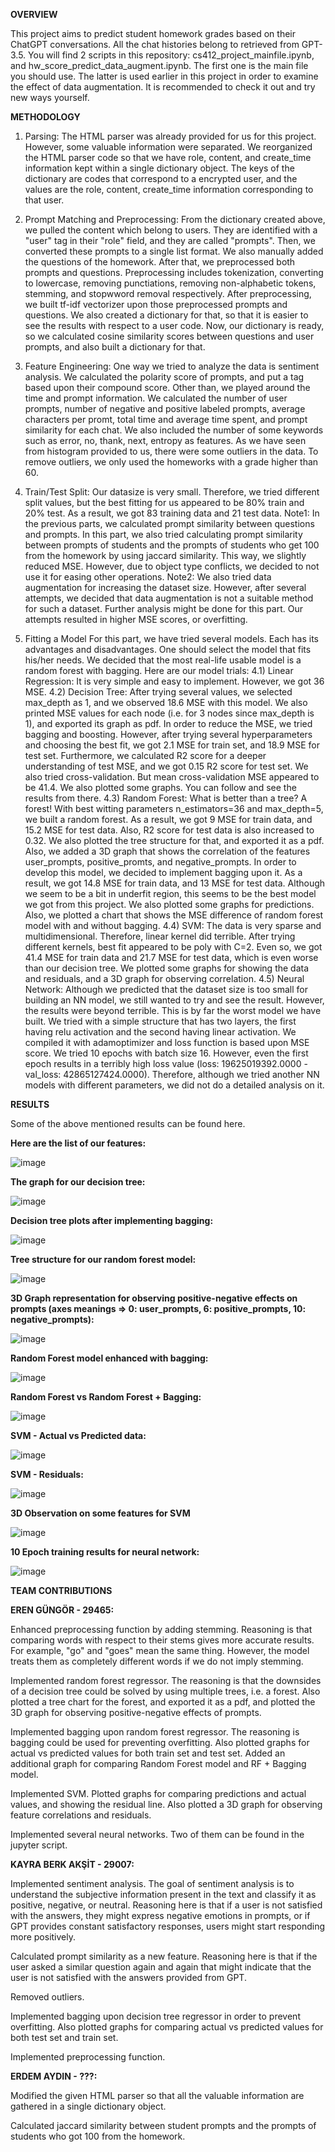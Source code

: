 **OVERVIEW**

This project aims to predict student homework grades based on their ChatGPT conversations. All the chat histories belong to retrieved from GPT-3.5. You will find 2 scripts in this repository: cs412_project_mainfile.ipynb, and hw_score_predict_data_augment.ipynb. The first one is the main file you should use. The latter is used earlier in this project in order to examine the effect of data augmentation. It is recommended to check it out and try new ways yourself.

**METHODOLOGY**
1) Parsing:
The HTML parser was already provided for us for this project. However, some valuable information were separated. We reorganized the HTML parser code so that we have role, content, and create_time information kept within a single dictionary object. The keys of the dictionary are codes that correspond to a encrypted user, and the values are the role, content, create_time information corresponding to that user.

2) Prompt Matching and Preprocessing:
From the dictionary created above, we pulled the content which belong to users. They are identified with a "user" tag in their "role" field, and they are called "prompts". Then, we converted these prompts to a single list format. We also manually added the questions of the homework. After that, we preprocessed both prompts and questions. Preprocessing includes tokenization, converting to lowercase, removing punctiations, removing non-alphabetic tokens, stemming, and stopwword removal respectively. After preprocessing, we built tf-idf vectorizer upon those preprocessed prompts and questions. We also created a dictionary for that, so that it is easier to see the results with respect to a user code. Now, our dictionary is ready, so we calculated cosine similarity scores between questions and user prompts, and also built a dictionary for that.

3) Feature Engineering:
One way we tried to analyze the data is sentiment analysis. We calculated the polarity score of prompts, and put a tag based upon their compound score. Other than, we played around the time and prompt information. We calculated the number of user prompts, number of negative and positive labeled prompts, average characters per promt, total time and average time spent, and prompt similarity for each chat. We also included the number of some keywords such as error, no, thank, next, entropy as features.
As we have seen from histogram provided to us, there were some outliers in the data. To remove outliers, we only used the homeworks with a grade higher than 60.

5) Train/Test Split:
Our datasize is very small. Therefore, we tried different split values, but the best fitting for us appeared to be 80% train and 20% test. As a result, we got 83 training data and 21 test data.
Note1: In the previous parts, we calculated prompt similarity between questions and prompts. In this part, we also tried calculating prompt similarity between prompts of students and the prompts of students who get 100 from the homework by using jaccard similarity. This way, we slightly reduced MSE. However, due to object type conflicts, we decided to not use it for easing other operations.
Note2: We also tried data augmentation for increasing the dataset size. However, after several attempts, we decided that data augmentation is not a suitable method for such a dataset. Further analysis might be done for this part. Our attempts resulted in higher MSE scores, or overfitting.

4) Fitting a Model
For this part, we have tried several models. Each has its advantages and disadvantages. One should select the model that fits his/her needs. We decided that the most real-life usable model is a random forest with bagging. Here are our model trials:
   4.1) Linear Regression:
       It is very simple and easy to implement. However, we got 36 MSE.
   4.2) Decision Tree:
       After trying several values, we selected max_depth as 1, and we observed 18.6 MSE with this model. We also printed MSE values for each node (i.e. for 3 nodes since max_depth is 1), and exported its graph as pdf. In order to reduce the MSE, we tried bagging and boosting. However, after trying several hyperparameters and choosing the best fit, we got 2.1 MSE for train set, and 18.9 MSE for test set. Furthermore, we calculated R2 score for a deeper understanding of test MSE, and we got 0.15 R2 score for test set. We also tried cross-validation. But mean cross-validation MSE appeared to be 41.4. We also plotted some graphs. You can follow and see the results from there.
   4.3) Random Forest:
       What is better than a tree? A forest! With best witting parameters n_estimators=36 and max_depth=5, we built a random forest. As a result, we got 9 MSE for train data, and 15.2 MSE for test data. Also, R2 score for test data is also increased to 0.32. We also plotted the tree structure for that, and exported it as a pdf. Also, we added a 3D graph that shows the correlation of the features user_prompts, positive_promts, and negative_prompts.
       In order to develop this model, we decided to implement bagging upon it. As a result, we got 14.8 MSE for train data, and 13 MSE for test data. Although we seem to be a bit in underfit region, this seems to be the best model we got from this project. We also plotted some graphs for predictions. Also, we plotted a chart that shows the MSE difference of random forest model with and without bagging.
   4.4) SVM:
       The data is very sparse and multidimensional. Therefore, linear kernel did terrible. After trying different kernels, best fit appeared to be poly with C=2. Even so, we got 41.4 MSE for train data and 21.7 MSE for test data, which is even worse than our decision tree. We plotted some graphs for showing the data and residuals, and a 3D graph for observing correlation.
   4.5) Neural Network:
       Although we predicted that the dataset size is too small for building an NN model, we still wanted to try and see the result. However, the results were beyond terrible. This is by far the worst model we have built. We tried with a simple structure that has two layers, the first having relu activation and the second having linear activation. We compiled it with adamoptimizer and loss function is based upon MSE score. We tried 10 epochs with batch size 16. However, even the first epoch results in a terribly high loss value (loss: 19625019392.0000 - val_loss: 42865127424.0000). Therefore, although we tried another NN models with different parameters, we did not do a detailed analysis on it.

**RESULTS**

Some of the above mentioned results can be found here. 

**Here are the list of our features:**

![image](https://github.com/erengngr2001/CS412-Course-Project/assets/76160067/34fba476-960a-4213-9bab-e5c9d545ae9c)

**The graph for our decision tree:**

![image](https://github.com/erengngr2001/CS412-Course-Project/assets/76160067/0d86f5d4-c31d-4ec9-ab70-b9a548411b59)

**Decision tree plots after implementing bagging:**

![image](https://github.com/erengngr2001/CS412-Course-Project/assets/76160067/dc468a37-1673-4c1d-b54f-4c4fca32d61e)

**Tree structure for our random forest model:**

![image](https://github.com/erengngr2001/CS412-Course-Project/assets/76160067/e82a41c8-a4fb-46f5-95d9-31eb99d1d74b)

**3D Graph representation for observing positive-negative effects on prompts (axes meanings => 0: user_prompts, 6: positive_prompts, 10: negative_prompts):**

![image](https://github.com/erengngr2001/CS412-Course-Project/assets/76160067/3dcd66a3-1a59-4bcd-9847-ce39fbaa85cb)

**Random Forest model enhanced with bagging:**

![image](https://github.com/erengngr2001/CS412-Course-Project/assets/76160067/3dad7cad-06b2-47d9-9e20-22ccaa314e62)

**Random Forest vs Random Forest + Bagging:**

![image](https://github.com/erengngr2001/CS412-Course-Project/assets/76160067/583535f0-0981-4b10-87f0-64515b8c13f2)

**SVM - Actual vs Predicted data:**

![image](https://github.com/erengngr2001/CS412-Course-Project/assets/76160067/2899040b-a299-4ced-ad0f-445977552efa)

**SVM - Residuals:**

![image](https://github.com/erengngr2001/CS412-Course-Project/assets/76160067/32ea1058-4204-4dab-bc7a-2bf839ab973a)

**3D Observation on some features for SVM**

![image](https://github.com/erengngr2001/CS412-Course-Project/assets/76160067/7e75b6a4-3533-4073-80b4-82c500567f90)

**10 Epoch training results for neural network:**

![image](https://github.com/erengngr2001/CS412-Course-Project/assets/76160067/2a34d569-5db2-441b-8d0e-6a14b2000897)




**TEAM CONTRIBUTIONS**

**EREN GÜNGÖR - 29465:**

Enhanced preprocessing function by adding stemming. Reasoning is that comparing words with respect to their stems gives more accurate results. For example, "go" and "goes" mean the same thing. However, the model treats them as completely different words if we do not imply stemming.

Implemented random forest regressor. The reasoning is that the downsides of a decision tree could be solved by using multiple trees, i.e. a forest. Also plotted a tree chart for the forest, and exported it as a pdf, and plotted the 3D graph for observing positive-negative effects of prompts.

Implemented bagging upon random forest regressor. The reasoning is bagging could be used for preventing overfitting.  Also plotted graphs for actual vs predicted values for both train set and test set. Added an additional graph for comparing Random Forest model and RF + Bagging model.

Implemented SVM. Plotted graphs for comparing predictions and actual values, and showing the residual line. Also plotted a 3D graph for observing feature correlations and residuals.

Implemented several neural networks. Two of them can be found in the jupyter script.



**KAYRA BERK AKŞİT - 29007:**

Implemented sentiment analysis. The goal of sentiment analysis is to understand the subjective information present in the text and classify it as positive, negative, or neutral. Reasoning here is that if a user is not satisfied with the answers, they might express negative emotions  in prompts, or if GPT provides constant satisfactory responses, users might start responding more positively.

Calculated prompt similarity as a new feature. Reasoning here is that if the user asked a similar question again and again that might indicate that the user is not satisfied with the answers provided from GPT.

Removed outliers.

Implemented bagging upon decision tree regressor in order to prevent overfitting. Also plotted graphs for comparing actual vs predicted values for both test set and train set.

Implemented preprocessing function.

**ERDEM AYDIN - ???:**

Modified the given HTML parser so that all the valuable information are gathered in a single dictionary object.

Calculated jaccard similarity between student prompts and the prompts of students who got 100 from the homework.
